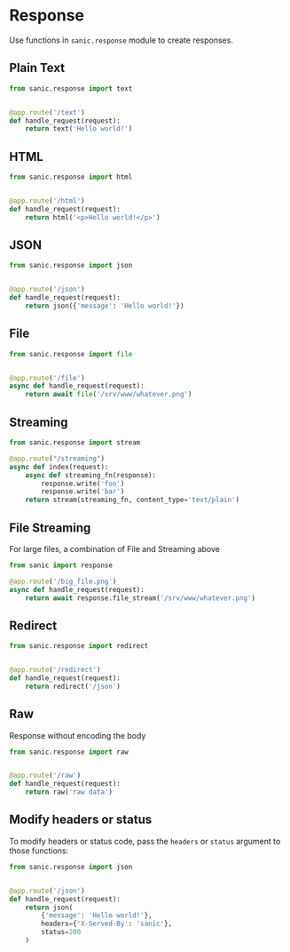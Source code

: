 # Response

Use functions in `sanic.response` module to create responses.

## Plain Text

```python
from sanic.response import text


@app.route('/text')
def handle_request(request):
    return text('Hello world!')
```

## HTML

```python
from sanic.response import html


@app.route('/html')
def handle_request(request):
    return html('<p>Hello world!</p>')
```

## JSON


```python
from sanic.response import json


@app.route('/json')
def handle_request(request):
    return json({'message': 'Hello world!'})
```

## File

```python
from sanic.response import file


@app.route('/file')
async def handle_request(request):
    return await file('/srv/www/whatever.png')
```

## Streaming

```python
from sanic.response import stream

@app.route("/streaming")
async def index(request):
    async def streaming_fn(response):
        response.write('foo')
        response.write('bar')
    return stream(streaming_fn, content_type='text/plain')
```

## File Streaming
For large files, a combination of File and Streaming above
```python
from sanic import response

@app.route('/big_file.png')
async def handle_request(request):
    return await response.file_stream('/srv/www/whatever.png')
```

## Redirect

```python
from sanic.response import redirect


@app.route('/redirect')
def handle_request(request):
    return redirect('/json')
```

## Raw

Response without encoding the body

```python
from sanic.response import raw


@app.route('/raw')
def handle_request(request):
    return raw('raw data')
```

## Modify headers or status

To modify headers or status code, pass the `headers` or `status` argument to those functions:

```python
from sanic.response import json


@app.route('/json')
def handle_request(request):
    return json(
        {'message': 'Hello world!'},
        headers={'X-Served-By': 'sanic'},
        status=200
    )
```
